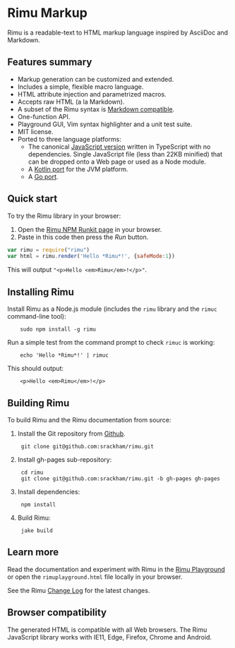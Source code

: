 # Rimu Markup

Rimu is a readable-text to HTML markup language inspired by AsciiDoc
and Markdown.


## Features summary
- Markup generation can be customized and extended.
- Includes a simple, flexible macro language.
- HTML attribute injection and parametrized macros.
- Accepts raw HTML (a la Markdown).
- A subset of the Rimu syntax is [Markdown
  compatible](http://srackham.github.io/rimu/tips.html#markdown-compatible).
- One-function API.
- Playground GUI, Vim syntax highlighter and a unit test suite.
- MIT license.
- Ported to three language platforms:
  * The canonical [JavaScript version](https://github.com/srackham/rimu)
    written in TypeScript with no dependencies.
    Single JavaScript file (less than 22KB minified) that can be dropped
    onto a Web page or used as a Node module.
  * A [Kotlin port](https://github.com/srackham/rimu-kt/) for the JVM platform.
  * A [Go port](https://github.com/srackham/go-rimu/).


## Quick start
To try the Rimu library in your browser:

1. Open the [Rimu NPM Runkit page](https://npm.runkit.com/rimu) in your browser.
2. Paste in this code then press the _Run_ button.
``` javascript
var rimu = require("rimu")
var html = rimu.render('Hello *Rimu*!', {safeMode:1})
```
This will output `"<p>Hello <em>Rimu</em>!</p>"`.

## Installing Rimu
Install Rimu as a Node.js module (includes the `rimu` library and the
`rimuc` command-line tool):

        sudo npm install -g rimu

Run a simple test from the command prompt to check `rimuc` is working:

        echo 'Hello *Rimu*!' | rimuc

This should output:

        <p>Hello <em>Rimu</em>!</p>


## Building Rimu
To build Rimu and the Rimu documentation from source:

1. Install the Git repository from [Github](https://github.com/srackham/rimu).

        git clone git@github.com:srackham/rimu.git

2. Install gh-pages sub-repository:

        cd rimu
        git clone git@github.com:srackham/rimu.git -b gh-pages gh-pages

3. Install dependencies:

        npm install

4. Build Rimu:

        jake build


## Learn more
Read the documentation and experiment with Rimu in the [Rimu
Playground](http://srackham.github.io/rimu/rimuplayground.html) or open the
`rimuplayground.html` file locally in your browser.

See the Rimu [Change Log](http://srackham.github.io/rimu/changelog.html) for
the latest changes.


## Browser compatibility
The generated HTML is compatible with all Web browsers. The Rimu
JavaScript library works with IE11, Edge, Firefox, Chrome and Android.
